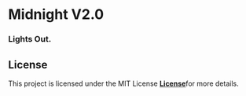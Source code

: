 # Midnight V2.0
### Lights Out.

## License
This project is licensed under the MIT License
[**License**](https://raw.githubusercontent.com/ItsTatsuya/Midnight/master/License.md)for more details.
